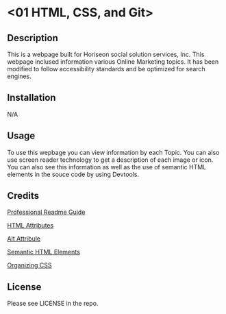 # <01 HTML, CSS, and Git>

## Description

This is a webpage built for Horiseon social solution services, Inc. This webpage inclused information various Online Marketing topics. It has been modified to follow accessibility standards and be optimized for search engines.

## Installation

N/A

## Usage

To use this wepbage you can view information by each Topic. You can also use screen reader technology to get a description of each image or icon. You can also see this information as well as the use of semantic HTML elements in the souce code by using Devtools.

## Credits
[Professional Readme Guide](https://coding-boot-camp.github.io/full-stack/github/professional-readme-guide)

[HTML Attributes](https://www.w3schools.com/html/html_attributes.asp)

[Alt Attribule](https://www.w3schools.com/tags/att_img_alt.asp)

[Semantic HTML Elements](https://www.w3schools.com/html/html5_semantic_elements.asp)

[Organizing CSS](https://developer.mozilla.org/en-US/docs/Learn/CSS/Building_blocks/Organizing)

## License

Please see LICENSE in the repo.